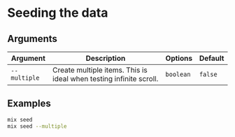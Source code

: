 # Seeding the data

## Arguments

| Argument     | Description                                                        | Options   | Default |
| ------------ | ------------------------------------------------------------------ | --------- | ------- |
| `--multiple` | Create multiple items. This is ideal when testing infinite scroll. | `boolean` | `false` |

## Examples

```sh
mix seed
mix seed --multiple
```
